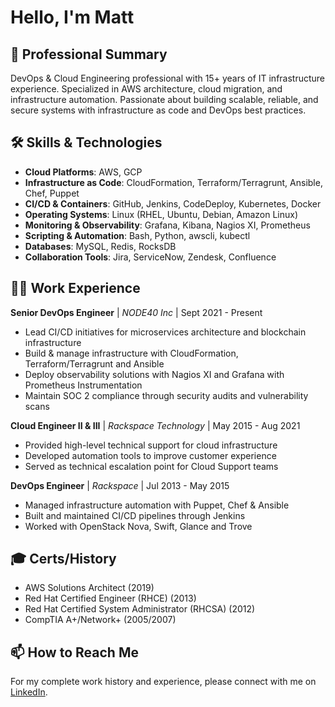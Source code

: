 # Hello, I'm Matt

## 💼 Professional Summary
DevOps & Cloud Engineering professional with 15+ years of IT infrastructure experience. Specialized in AWS architecture, cloud migration, and infrastructure automation. Passionate about building scalable, reliable, and secure systems with infrastructure as code and DevOps best practices.

## 🛠️ Skills & Technologies
- **Cloud Platforms**: AWS, GCP 
- **Infrastructure as Code**: CloudFormation, Terraform/Terragrunt, Ansible, Chef, Puppet
- **CI/CD & Containers**: GitHub, Jenkins, CodeDeploy, Kubernetes, Docker
- **Operating Systems**: Linux (RHEL, Ubuntu, Debian, Amazon Linux)
- **Monitoring & Observability**: Grafana, Kibana, Nagios XI, Prometheus
- **Scripting & Automation**: Bash, Python, awscli, kubectl
- **Databases**: MySQL, Redis, RocksDB
- **Collaboration Tools**: Jira, ServiceNow, Zendesk, Confluence

## 👨‍💻 Work Experience
**Senior DevOps Engineer** | *NODE40 Inc* | Sept 2021 - Present
- Lead CI/CD initiatives for microservices architecture and blockchain infrastructure
- Build & manage infrastructure with CloudFormation, Terraform/Terragrunt and Ansible
- Deploy observability solutions with Nagios XI and Grafana with Prometheus Instrumentation
- Maintain SOC 2 compliance through security audits and vulnerability scans

**Cloud Engineer II & III** | *Rackspace Technology* | May 2015 - Aug 2021
- Provided high-level technical support for cloud infrastructure
- Developed automation tools to improve customer experience
- Served as technical escalation point for Cloud Support teams

**DevOps Engineer** | *Rackspace* | Jul 2013 - May 2015
- Managed infrastructure automation with Puppet, Chef & Ansible
- Built and maintained CI/CD pipelines through Jenkins
- Worked with OpenStack Nova, Swift, Glance and Trove

## 🎓 Certs/History
- AWS Solutions Architect (2019)
- Red Hat Certified Engineer (RHCE) (2013)
- Red Hat Certified System Administrator (RHCSA) (2012)
- CompTIA A+/Network+ (2005/2007)

## 📫 How to Reach Me
For my complete work history and experience, please connect with me on [LinkedIn](https://linkedin.com/in/mattkmartinez).
